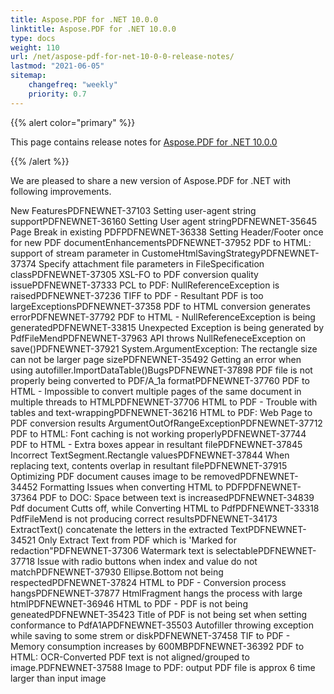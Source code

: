 ```yaml
---
title: Aspose.PDF for .NET 10.0.0
linktitle: Aspose.PDF for .NET 10.0.0
type: docs
weight: 110
url: /net/aspose-pdf-for-net-10-0-0-release-notes/
lastmod: "2021-06-05"
sitemap:
    changefreq: "weekly"
    priority: 0.7
---
```


{{% alert color="primary" %}}

This page contains release notes for [Aspose.PDF for .NET 10.0.0](https://downloads.aspose.com/pdf/net/new-releases/aspose.pdf-for-.net-10.0.0/)

{{% /alert %}}

We are pleased to share a new version of Aspose.PDF for .NET with following improvements.

New FeaturesPDFNEWNET-37103 Setting user-agent string supportPDFNEWNET-36160 Setting User agent stringPDFNEWNET-35645 Page Break in existing PDFPDFNEWNET-36338 Setting Header/Footer once for new PDF documentEnhancementsPDFNEWNET-37952 PDF to HTML: support of stream parameter in CustomeHtmlSavingStrategyPDFNEWNET-37374 Specify attachment file parameters in FileSpecification classPDFNEWNET-37305 XSL-FO to PDF conversion quality issuePDFNEWNET-37333 PCL to PDF: NullReferenceException is raisedPDFNEWNET-37236 TIFF to PDF - Resultant PDF is too largeExceptionsPDFNEWNET-37358 PDF to HTML conversion generates errorPDFNEWNET-37792 PDF to HTML - NullReferenceException is being generatedPDFNEWNET-33815 Unexpected Exception is being generated by PdfFileMendPDFNEWNET-37963 API throws NullRefeneceException on save()PDFNEWNET-37921 System.ArgumentException: The rectangle size can not be larger page sizePDFNEWNET-35492 Getting an error when using autofiller.ImportDataTable()BugsPDFNEWNET-37898 PDF file is not properly being converted to PDF/A_1a formatPDFNEWNET-37760 PDF to HTML - Impossible to convert multiple pages of the same document in multiple threads to HTMLPDFNEWNET-37706 HTML to PDF - Trouble with tables and text-wrappingPDFNEWNET-36216 HTML to PDF: Web Page to PDF conversion results ArgumentOutOfRangeExceptionPDFNEWNET-37712 PDF to HTML: Font caching is not working properlyPDFNEWNET-37744 PDF to HTML - Extra boxes appear in resultant filePDFNEWNET-37845 Incorrect TextSegment.Rectangle valuesPDFNEWNET-37844 When replacing text, contents overlap in resultant filePDFNEWNET-37915 Optimizing PDF document causes image to be removedPDFNEWNET-34452 Formatting Issues when converting HTML to PDFPDFNEWNET-37364 PDF to DOC: Space between text is increasedPDFNEWNET-34839 Pdf document Cutts off, while Converting HTML to PdfPDFNEWNET-33318 PdfFileMend is not producing correct resultsPDFNEWNET-34173 ExtractText() concatenate the letters in the extracted TextPDFNEWNET-34521 Only Extract Text from PDF which is 'Marked for redaction"PDFNEWNET-37306 Watermark text is selectablePDFNEWNET-37718 Issue with radio buttons when index and value do not matchPDFNEWNET-37930 Ellipse.Bottom not being respectedPDFNEWNET-37824 HTML to PDF - Conversion process hangsPDFNEWNET-37877 HtmlFragment hangs the process with large htmlPDFNEWNET-36946 HTML to PDF - PDF is not being geneatedPDFNEWNET-35423 Title of PDF is not being set when setting conformance to PdfA1APDFNEWNET-35503 Autofiller throwing exception while saving to some strem or diskPDFNEWNET-37458 TIF to PDF - Memory consumption increases by 600MBPDFNEWNET-36392 PDF to HTML: OCR-Converted PDF text is not aligned/grouped to image.PDFNEWNET-37588 Image to PDF: output PDF file is approx 6 time larger than input image
